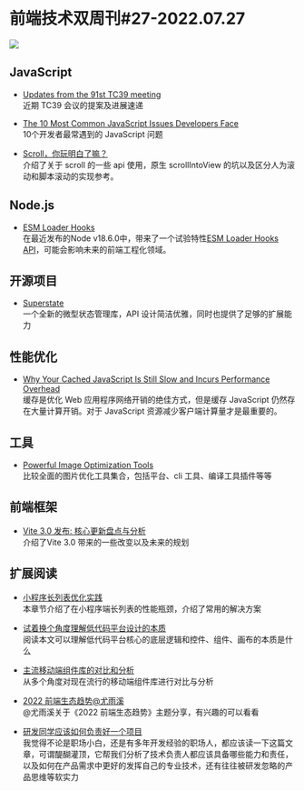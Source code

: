 # 前端技术双周刊#27-2022.07.27
![](https://mms-graph.cdn.bcebos.com/wiki/%E5%89%8D%E7%AB%AF%E6%8A%80%E6%9C%AF%E5%8F%8C%E5%91%A8%E5%88%8A_20.png)

## JavaScript
- [Updates from the 91st TC39 meeting](https://dev.to/hemanth/updates-from-the-91th-tc39-meeting-779)
<br>近期 TC39 会议的提案及进展速递

- [The 10 Most Common JavaScript Issues Developers Face](https://www.toptal.com/javascript/10-most-common-javascript-mistakes)
<br>10个开发者最常遇到的 JavaScript 问题

- [Scroll，你玩明白了嘛？](https://mp.weixin.qq.com/s/jsnF6wML0g2XgBQZN3u-4Q)
<br>介绍了关于 scroll 的一些 api 使用，原生 scrollIntoView 的坑以及区分人为滚动和脚本滚动的实现参考。

## Node.js
- [ESM Loader Hooks](https://zhuanlan.zhihu.com/p/542892073)
<br>在最近发布的Node v18.6.0中，带来了一个试验特性[ESM Loader Hooks API](https://link.zhihu.com/?target=https%3A//nodejs.org/en/blog/release/v18.6.0/)，可能会影响未来的前端工程化领域。

##  开源项目
- [Superstate](https://superstate.dev/)
<br>一个全新的微型状态管理库，API 设计简洁优雅，同时也提供了足够的扩展能力

## 性能优化
- [Why Your Cached JavaScript Is Still Slow and Incurs Performance Overhead](https://www.webperf.tips/tip/cached-js-misconceptions/)
<br>缓存是优化 Web 应用程序网络开销的绝佳方式，但是缓存 JavaScript 仍然存在大量计算开销。对于 JavaScript 资源减少客户端计算量才是最重要的。

## 工具
- [Powerful Image Optimization Tools](https://www.smashingmagazine.com/2022/07/powerful-image-optimization-tools/)
<br>比较全面的图片优化工具集合，包括平台、cli 工具、编译工具插件等等

## 前端框架
- [Vite 3.0 发布: 核心更新盘点与分析](https://mp.weixin.qq.com/s/_GuGJaf8Sew5D8JaLQ3qOA)
<br>介绍了Vite 3.0 带来的一些改变以及未来的规划

## 扩展阅读
- [小程序长列表优化实践](https://mp.weixin.qq.com/s/zgpK6L0Tf81KIhf-4k-gnA)
<br>本章节介绍了在小程序端长列表的性能瓶颈，介绍了常用的解决方案

- [试着换个角度理解低代码平台设计的本质](https://mp.weixin.qq.com/s/RMB1Xlb5gKN22zqzw3hS7A)
<br>阅读本文可以理解低代码平台核心的底层逻辑和控件、组件、画布的本质是什么

- [主流移动端组件库的对比和分析](https://mp.weixin.qq.com/s/5W9wrr-d1JyE2TPbOlJBUg)
<br>从多个角度对现在流行的移动端组件库进行对比与分析

- [2022 前端生态趋势@尤雨溪](https://mp.weixin.qq.com/s/E0Heb4gstKi9B7DOOguQkg)
<br>@尤雨溪关于《2022 前端生态趋势》主题分享，有兴趣的可以看看

- [研发同学应该如何负责好一个项目](https://mp.weixin.qq.com/s/Aa0tKO0A9IECRq2ZARyS-A)
<br>我觉得不论是职场小白，还是有多年开发经验的职场人，都应该读一下这篇文章，可谓醍醐灌顶，它帮我们分析了技术负责人都应该具备哪些能力和责任，以及如何在产品需求中更好的发挥自己的专业技术，还有往往被研发忽略的产品思维等软实力



